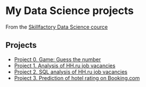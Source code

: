 # My Data Science projects
From the [Skillfactory Data Science cource](https://skillfactory.ru/data-scientist-pro)

## Projects

* [Project 0. Game: Guess the number](https://github.com/lurtz-dahaka/data_science_course/tree/master/project_0)
* [Project 1. Analysis of HH.ru job vacancies](https://github.com/lurtz-dahaka/data_science_course/tree/master/project_1)
* [Project 2. SQL analysis of HH.ru job vacancies](https://github.com/lurtz-dahaka/data_science_course/tree/master/project_2)
* [Project 3. Prediction of hotel rating on Booking.com](https://github.com/lurtz-dahaka/data_science_course/tree/master/project_3)
